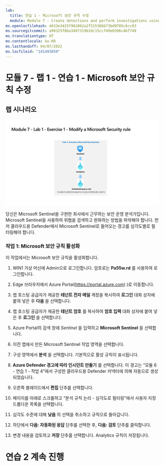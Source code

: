 ```yaml
---
lab:
  title: 연습 1 - Microsoft 보안 규칙 수정
  module: Module 7 - Create detections and perform investigations using Microsoft Sentinel
ms.openlocfilehash: d433e3425f961862a2f51538bb73bd9705c6cc03
ms.sourcegitcommit: a90325f86a3497319b3dc15ccf49e0396c4bf749
ms.translationtype: HT
ms.contentlocale: ko-KR
ms.lasthandoff: 04/07/2022
ms.locfileid: "141493850"
---
```

# <a name="module-7---lab-1---exercise-1---modify-a-microsoft-security-rule"></a>모듈 7 - 랩 1 - 연습 1 - Microsoft 보안 규칙 수정

## <a name="lab-scenario"></a>랩 시나리오

![랩 개요입니다.](../Media/SC-200-Lab_Diagrams_Mod7_L1_Ex1.png)

당신은 Microsoft Sentinel을 구현한 회사에서 근무하는 보안 운영 분석가입니다. Microsoft Sentinel을 사용하여 위협을 검색하고 완화하는 방법을 파악해야 합니다. 먼저 클라우드용 Defender에서 Microsoft Sentinel로 들어오는 경고를 심각도별로 필터링해야 합니다. 


### <a name="task-1-activate-a-microsoft-security-rule"></a>작업 1: Microsoft 보안 규칙 활성화

이 작업에서는 Microsoft 보안 규칙을 활성화합니다.

1. WIN1 가상 머신에 Admin으로 로그인합니다. 암호로는 **Pa55w.rd** 를 사용하여 로그인합니다.  

1. Edge 브라우저에서 Azure Portal(https://portal.azure.com) )로 이동합니다.

1. 랩 호스팅 공급자가 제공한 **테넌트 전자 메일** 계정을 복사하여 **로그인** 대화 상자에 붙여 넣은 후 **다음** 을 선택합니다.

1. 랩 호스팅 공급자가 제공한 **테넌트 암호** 를 복사하여 **암호 입력** 대화 상자에 붙여 넣은 후 **로그인** 을 선택합니다.

1. Azure Portal의 검색 창에 *Sentinel* 을 입력하고 **Microsoft Sentinel** 을 선택합니다.

1. 이전 랩에서 만든 Microsoft Sentinel 작업 영역을 선택합니다.

1. 구성 영역에서 **분석** 을 선택합니다. 기본적으로 활성 규칙이 표시됩니다.

1. **Azure Defender 경고에 따라 인시던트 만들기** 를 선택합니다. 이 경고는 “모듈 6 - 연습 1 - 작업 4”에서 구성한 클라우드용 Defender 커넥터에 의해 자동으로 생성되었습니다. 

1. 오른쪽 블레이드에서 **편집** 단추를 선택합니다.

1. 페이지를 아래로 스크롤하고 “분석 규칙 논리 - 심각도로 필터링”에서 사용자 지정 드롭다운 목록을 선택합니다.

1. 심각도 수준에 대해 **낮음** 의 선택을 취소하고 규칙으로 돌아갑니다.

1. 하단에서 **다음: 자동화된 응답** 단추를 선택한 후, **다음: 검토** 단추를 클릭합니다.

1. 변경 내용을 검토하고 **저장** 단추를 선택합니다. Analytics 규칙이 저장됩니다.

# <a name="proceed-to-exercise-2"></a>연습 2 계속 진행
